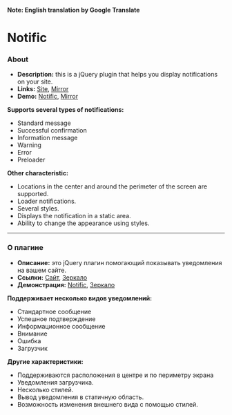 **Note: English translation by Google Translate**
# Notific #
### About ###
- **Description:** this is a jQuery plugin that helps you display notifications on your site.
- **Links:** [Site](http://webarion.ru "Site"), [Mirror](http://f91974ik.bget.ru "Mirror")
- **Demo:** [Notific](http://webarion.ru/_products/jquery_notific_plugin/ "Notific"), [Mirror](http://f91974ik.bget.ru/_products/jquery_notific_plugin/ "Mirror")

**Supports several types of notifications:**
  - Standard message
  - Successful confirmation
  - Information message
  - Warning
  - Error
  - Preloader

**Other characteristic:**
- Locations in the center and around the perimeter of the screen are supported.
- Loader notifications.
- Several styles.
- Displays the notification in a static area.
- Ability to change the appearance using styles.
----------
### О плагине ###
- **Описание:** это jQuery плагин помогающий показывать уведомления на вашем сайте.
- **Ссылки:** [Сайт](http://webarion.ru "Сайт"), [Зеркало](http://f91974ik.bget.ru "Зеркало")
- **Демонстрация:** [Notific](http://webarion.ru/_products/jquery_notific_plugin/ "Notific"), [Зеркало](http://f91974ik.bget.ru/_products/jquery_notific_plugin/ "Зеркало")

**Поддерживает несколько видов уведомлений:**
  - Стандартное сообщение
  - Успешное подтверждение
  - Информационное сообщение
  - Внимание
  - Ошибка
  - Загрузчик

**Другие характеристики:**
- Поддерживаются расположения в центре и по периметру экрана
- Уведомления загрузчика.
- Несколько стилей.
- Вывод уведомления в статичную область.
- Возможность изменения внешнего вида с помощью стилей.
